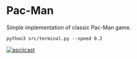 # Pac-Man

Simple implementation of classic Pac-Man game.

```shell
python3 src/terminal.py --speed 0.2
```

[![asciicast](https://asciinema.org/a/jXK7cf3KEU0Ouswh45phOQ7vQ.svg)](https://asciinema.org/a/jXK7cf3KEU0Ouswh45phOQ7vQ)
